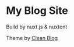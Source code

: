 # My Blog Site

Build by nuxt.js & nuxtent

Theme by [Clean Blog](https://startbootstrap.com/template-overviews/clean-blog/)
